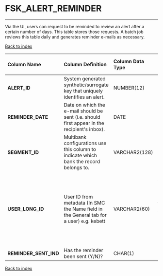 # FSK_ALERT_REMINDER

---

Via the UI, users can request to be reminded to review an alert after a certain number of days.  This table stores those requests.  A batch job reviews this table daily and generates reminder e-mails as necessary.

[Back to index](./index.md)

| Column Name           | Column Definition                                                                            | Column Data Type   | Column Null Option                                                                                          | PK   | FK   |
|:----------------------|:---------------------------------------------------------------------------------------------|:-------------------|:------------------------------------------------------------------------------------------------------------|:-----|:-----|
| **ALERT_ID**          | System generated synthetic/surrogate key that uniquely identifies an alert.                  | NUMBER(12)         | Not Null                                                                                                    | No   | Yes  |
| **REMINDER_DATE**     | Date on which the e-mail should be sent (i.e. should first appear in the recipient's inbox). | DATE               | Not Null                                                                                                    | Yes  | No   |
| **SEGMENT_ID**        | Multibank configurations use this column to indicate which bank the record belongs to.       | VARCHAR2(128)      | Not Null                                                                                                    | No   | Yes  |
| **USER_LONG_ID**      | User ID from metadata (In SMC the Name field in the General tab for a user) e.g. kebett      | VARCHAR2(60)       | Not Null those requests.  A batch job reviews this table daily and generates reminder e-mails as necessary. | Yes  | No   |
| **REMINDER_SENT_IND** | Has the reminder been sent (Y/N)?                                                            | CHAR(1)            | Null                                                                                                        | No   | No   |

[Back to index](./index.md)
